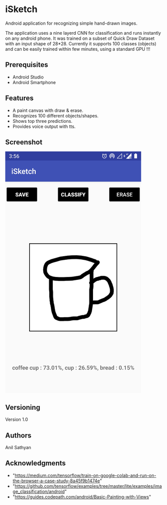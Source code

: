 # iSketch

Android application for recognizing simple hand-drawn images.

The application uses a nine layerd CNN for classification and runs instantly on any android phone. It was trained on a subset of Quick Draw Dataset with an input shape of 28*28. Currently it supports 100 classes (objects) and can be easily trained within few minutes, using a standard GPU !!!

## Prerequisites

* Android Studio
* Android Smartphone

## Features

* A paint canvas with draw & erase.
* Recognizes 100 different objects/shapes.
* Shows top three predictions.
* Provides voice output with tts.

## Screenshot

![Screenshot](isketch_screenshot1.jpg)


## Versioning

Version 1.0

## Authors

Anil Sathyan

## Acknowledgments
* "https://medium.com/tensorflow/train-on-google-colab-and-run-on-the-browser-a-case-study-8a45f9b1474e"
* "https://github.com/tensorflow/examples/tree/master/lite/examples/image_classification/android"
* "https://guides.codepath.com/android/Basic-Painting-with-Views"

